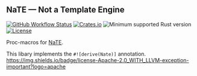 ## NaTE — Not a Template Engine

[![GitHub Workflow Status](https://img.shields.io/github/workflow/status/Kijewski/nate/CI?logo=github)](https://github.com/Kijewski/nate/actions/workflows/ci.yml)
[![Crates.io](https://img.shields.io/crates/v/nate-derive?logo=rust)](https://crates.io/crates/nate)
![Minimum supported Rust version](https://img.shields.io/badge/rustc-1.53+-important?logo=rust "Minimum Supported Rust Version")
[![License](https://img.shields.io/badge/license-Apache--2.0%20WITH%20LLVM--exception-informational?logo=apache)](https://github.com/Kijewski/nate/blob/v0.2.0/LICENSE "Apache-2.0 WITH LLVM-exception")

Proc-macros for [NaTE](https://crates.io/crates/nate).

This libary implements the `#![derive(Nate)]` annotation.
https://img.shields.io/badge/license-Apache-2.0_WITH_LLVM-exception-important?logo=apache